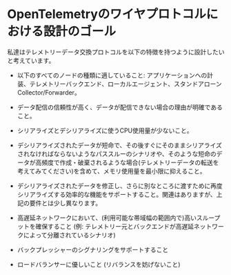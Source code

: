 <!--
# Design Goals for OpenTelemetry Wire Protocol
-->

# OpenTelemetryのワイヤプロトコルにおける設計のゴール

<!--
We want to design a telemetry data exchange protocol that has the following characteristics:
-->

私達はテレメトリーデータ交換プロトコルを以下の特徴を持つように設計したいと考えています。

<!--
- Be suitable for use between all of the following node types: instrumented applications, telemetry backends, local agents, stand-alone collectors/forwarders.
-->

- 以下のすべてのノードの種類に適していること: アプリケーションへの計装、テレメトリーバックエンド、ローカルエージェント、スタンドアローン Collector/Forwarder。

<!--
- Have high reliability of data delivery and clear visibility when the data cannot be delivered.
-->

- データ配信の信頼性が高く、データが配信できない場合の理由が明確であること。

<!--
- Have low CPU usage for serialization and deserialization.
-->

- シリアライズとデシリアライズに使うCPU使用量が少ないこと。

<!--
- Impose minimal pressure on memory manager, including pass-through scenarios, where deserialized data is short-lived and must be serialized as-is shortly after and where such short-lived data is created and discarded at high frequency (think telemetry data forwarders).
-->

- デシリアライズされたデータが短命で、その後すぐにそのままシリアライズされなければならないようなパススルーのシナリオや、そのような短命のデータが高頻度で作成・破棄されるような場合(テレメトリーデータの転送を考えてみてください)を含めて、メモリ使用量を最小限に抑えること。

<!--
- Support ability to efficiently modify deserialized data and serialize again to pass further. This is related but slightly different from the previous requirement.
-->

- デシリアライズされたデータを修正し、さらに別なところに渡すために再度シリアライズする効率的な機能をサポートすること。関連はありますが、上記の要件とは少し異なります。

<!--
- Ensure high throughput (within the available bandwidth) in high latency networks (e.g. scenarios where telemetry source and the backend are separated by high latency network).
-->

- 高遅延ネットワークにおいて、(利用可能な帯域幅の範囲内で)高いスループットを確保すること (例: テレメトリー元とバックエンドが高遅延ネットワークによって分離されているシナリオ)

<!--
- Allow backpressure signalling.
-->

- バックプレッシャーのシグナリングをサポートすること

<!--
- Be load-balancer friendly (do not hinder re-balancing).
-->

- ロードバランサーに優しいこと (リバランスを妨げないこと)